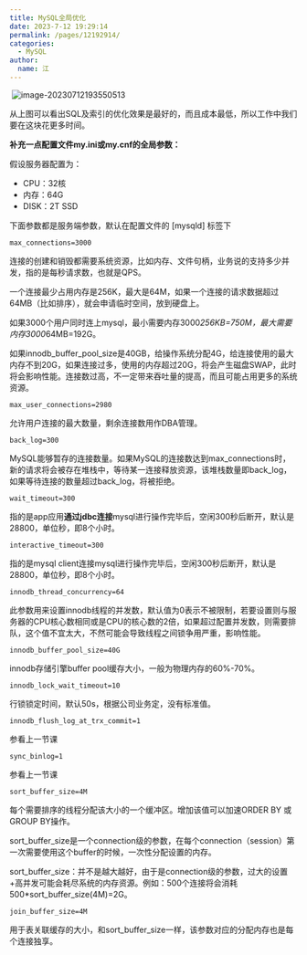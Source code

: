 ```yaml
---
title: MySQL全局优化
date: 2023-7-12 19:29:14
permalink: /pages/12192914/
categories: 
  - MySQL
author: 
  name: 江
---
```


​    ![image-20230712193550513](https://img.jssjqd.cn/202307121935467.png)

从上图可以看出SQL及索引的优化效果是最好的，而且成本最低，所以工作中我们要在这块花更多时间。

**补充一点配置文件my.ini或my.cnf的全局参数：**

假设服务器配置为：

- CPU：32核
- 内存：64G
- DISK：2T SSD

下面参数都是服务端参数，默认在配置文件的 [mysqld] 标签下

```properties
max_connections=3000              
```

连接的创建和销毁都需要系统资源，比如内存、文件句柄，业务说的支持多少并发，指的是每秒请求数，也就是QPS。

一个连接最少占用内存是256K，最大是64M，如果一个连接的请求数据超过64MB（比如排序），就会申请临时空间，放到硬盘上。

如果3000个用户同时连上mysql，最小需要内存3000*256KB=750M，最大需要内存3000*64MB=192G。

如果innodb_buffer_pool_size是40GB，给操作系统分配4G，给连接使用的最大内存不到20G，如果连接过多，使用的内存超过20G，将会产生磁盘SWAP，此时将会影响性能。连接数过高，不一定带来吞吐量的提高，而且可能占用更多的系统资源。

```properties
max_user_connections=2980              
```

允许用户连接的最大数量，剩余连接数用作DBA管理。

```properties
back_log=300              
```

MySQL能够暂存的连接数量。如果MySQL的连接数达到max_connections时，新的请求将会被存在堆栈中，等待某一连接释放资源，该堆栈数量即back_log，如果等待连接的数量超过back_log，将被拒绝。

```properties
wait_timeout=300              
```

指的是app应用**通过jdbc连接**mysql进行操作完毕后，空闲300秒后断开，默认是28800，单位秒，即8个小时。

```properties
interactive_timeout=300              
```

指的是mysql client连接mysql进行操作完毕后，空闲300秒后断开，默认是28800，单位秒，即8个小时。

```properties
innodb_thread_concurrency=64              
```

此参数用来设置innodb线程的并发数，默认值为0表示不被限制，若要设置则与服务器的CPU核心数相同或是CPU的核心数的2倍，如果超过配置并发数，则需要排队，这个值不宜太大，不然可能会导致线程之间锁争用严重，影响性能。

```properties
innodb_buffer_pool_size=40G              
```

innodb存储引擎buffer pool缓存大小，一般为物理内存的60%-70%。

```properties
innodb_lock_wait_timeout=10              
```

 行锁锁定时间，默认50s，根据公司业务定，没有标准值。

```properties
innodb_flush_log_at_trx_commit=1              
```

参看上一节课

```properties
sync_binlog=1              
```

参看上一节课

```properties
sort_buffer_size=4M              
```

每个需要排序的线程分配该大小的一个缓冲区。增加该值可以加速ORDER BY 或 GROUP BY操作。

sort_buffer_size是一个connection级的参数，在每个connection（session）第一次需要使用这个buffer的时候，一次性分配设置的内存。

sort_buffer_size：并不是越大越好，由于是connection级的参数，过大的设置+高并发可能会耗尽系统的内存资源。例如：500个连接将会消耗500*sort_buffer_size(4M)=2G。

```properties
join_buffer_size=4M              
```

 用于表关联缓存的大小，和sort_buffer_size一样，该参数对应的分配内存也是每个连接独享。        